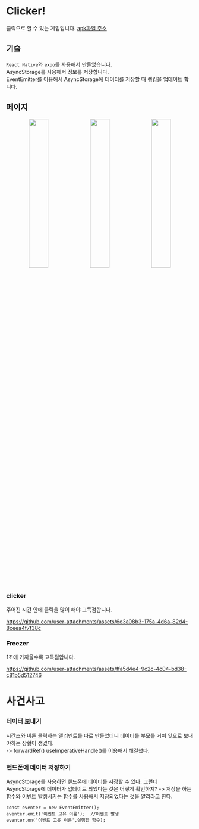 # Clicker!
클릭으로 할 수 있는 게임입니다.
<a href="https://github.com/ByeolNabi/RN_clicker/blob/main/preview_clicker.apk">apk파일 주소</a>
## 기술
`React Native`와 `expo`를 사용해서 만들었습니다.   
AsyncStorage를 사용해서 정보를 저장합니다.   
EventEmitter를 이용해서 AsyncStorage에 데이터를 저장할 때 랭킹을 업데이트 합니다.
## 페이지
<p align="center">
  <img src="https://github.com/user-attachments/assets/0d778cf9-2c3a-40d2-a1f3-ef7bc2bd86a4" align="center" width="32%">
  <img src="https://github.com/user-attachments/assets/44ecc765-6f7e-40fb-a0bb-71e9cea123bd" align="center" width="32%">
    <img src="https://github.com/user-attachments/assets/3aa4d820-4d0e-4df2-82e2-eaefb27976a1" align="center" width="32%">
</p>
  
### clicker
주어진 시간 안에 클릭을 많이 해야 고득점합니다.

https://github.com/user-attachments/assets/6e3a08b3-175a-4d6a-82d4-8ceea4f7f38c

### Freezer
1초에 가까울수록 고득점합니다.

https://github.com/user-attachments/assets/ffa5d4e4-9c2c-4c04-bd38-c81b5d512746

# 사건사고
### 데이터 보내기
시간초와 버튼 클릭하는 엘리멘트를 따로 만들었더니 데이터를 부모를 거쳐 옆으로 보내야하는 상황이 생겼다.   
-> forwardRef() useImperativeHandle()를 이용해서 해결했다.

### 핸드폰에 데이터 저장하기
AsyncStorage를 사용하면 핸드폰에 데이터를 저장할 수 있다. 그런데 AsyncStorage에 데이터가 업데이트 되었다는 것은 어떻게 확인하지?
-> 저장을 하는 함수와 이벤트 발생시키는 함수를 사용해서 저장되었다는 것을 알리라고 한다.   
```
const eventer = new EventEmitter();
eventer.emit('이벤트 고유 이름');  //이벤트 발생
eventer.on('이벤트 고유 이름',실행할 함수);
```

